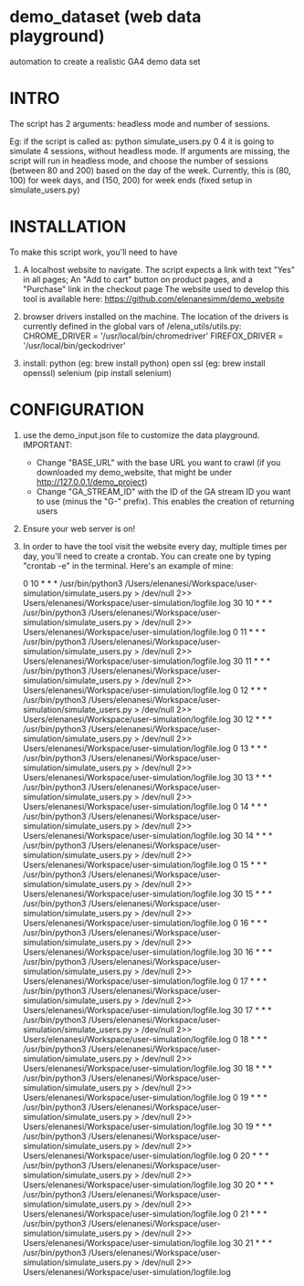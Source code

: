 # demo_dataset (web data playground)
automation to create a realistic GA4 demo data set 

# INTRO

The script has 2 arguments: headless mode and number of sessions.

Eg: if the script is called as: 
	python simulate_users.py 0 4
it is going to simulate 4 sessions, without headless mode.
If arguments are missing, the script will run in headless mode, and choose the number of sessions (between 80 and 200) based on the day of the week.
Currently, this is (80, 100) for week days, and (150, 200) for week ends (fixed setup in simulate_users.py)

# INSTALLATION

To make this script work, you'll need to have 

1) A localhost website to navigate. 
	The script expects a link with text "Yes" in all pages; An "Add to cart" button on product pages, and a "Purchase" link in the checkout page
	The website used to develop this tool is available here: https://github.com/elenanesimm/demo_website

2) browser drivers installed on the machine.
	The location of the drivers is currently defined in the global vars of /elena_utils/utils.py:
	CHROME_DRIVER = '/usr/local/bin/chromedriver' 
	FIREFOX_DRIVER = '/usr/local/bin/geckodriver' 

3) install:
	python (eg: brew install python)
	open ssl (eg: brew install openssl)
	selenium (pip install selenium)


# CONFIGURATION

1) use the demo_input.json file to customize the data playground. 
	IMPORTANT:
	- Change "BASE_URL" with the base URL you want to crawl (if you downloaded my demo_website, that might be under http://127.0.0.1/demo_project)
	- Change "GA_STREAM_ID" with the ID of the GA stream ID you want to use (minus the "G-" prefix). This enables the creation of returning users

2) Ensure your web server is on!

3) In order to have the tool visit the website every day, multiple times per day, you'll need to create a crontab. 
	You can create one by typing "crontab -e" in the terminal.
	Here's an example of mine:

	0 10 * * * /usr/bin/python3 /Users/elenanesi/Workspace/user-simulation/simulate_users.py > /dev/null 2>> Users/elenanesi/Workspace/user-simulation/logfile.log
	30 10 * * * /usr/bin/python3 /Users/elenanesi/Workspace/user-simulation/simulate_users.py > /dev/null 2>> Users/elenanesi/Workspace/user-simulation/logfile.log
	0 11 * * * /usr/bin/python3 /Users/elenanesi/Workspace/user-simulation/simulate_users.py > /dev/null 2>> Users/elenanesi/Workspace/user-simulation/logfile.log
	30 11 * * * /usr/bin/python3 /Users/elenanesi/Workspace/user-simulation/simulate_users.py > /dev/null 2>> Users/elenanesi/Workspace/user-simulation/logfile.log
	0 12 * * * /usr/bin/python3 /Users/elenanesi/Workspace/user-simulation/simulate_users.py > /dev/null 2>> Users/elenanesi/Workspace/user-simulation/logfile.log
	30 12 * * * /usr/bin/python3 /Users/elenanesi/Workspace/user-simulation/simulate_users.py > /dev/null 2>> Users/elenanesi/Workspace/user-simulation/logfile.log
	0 13 * * * /usr/bin/python3 /Users/elenanesi/Workspace/user-simulation/simulate_users.py > /dev/null 2>> Users/elenanesi/Workspace/user-simulation/logfile.log
	30 13 * * * /usr/bin/python3 /Users/elenanesi/Workspace/user-simulation/simulate_users.py > /dev/null 2>> Users/elenanesi/Workspace/user-simulation/logfile.log
	0 14 * * * /usr/bin/python3 /Users/elenanesi/Workspace/user-simulation/simulate_users.py > /dev/null 2>> Users/elenanesi/Workspace/user-simulation/logfile.log
	30 14 * * * /usr/bin/python3 /Users/elenanesi/Workspace/user-simulation/simulate_users.py > /dev/null 2>> Users/elenanesi/Workspace/user-simulation/logfile.log
	0 15 * * * /usr/bin/python3 /Users/elenanesi/Workspace/user-simulation/simulate_users.py > /dev/null 2>> Users/elenanesi/Workspace/user-simulation/logfile.log
	30 15 * * * /usr/bin/python3 /Users/elenanesi/Workspace/user-simulation/simulate_users.py > /dev/null 2>> Users/elenanesi/Workspace/user-simulation/logfile.log
	0 16 * * * /usr/bin/python3 /Users/elenanesi/Workspace/user-simulation/simulate_users.py > /dev/null 2>> Users/elenanesi/Workspace/user-simulation/logfile.log
	30 16 * * * /usr/bin/python3 /Users/elenanesi/Workspace/user-simulation/simulate_users.py > /dev/null 2>> Users/elenanesi/Workspace/user-simulation/logfile.log
	0 17 * * * /usr/bin/python3 /Users/elenanesi/Workspace/user-simulation/simulate_users.py > /dev/null 2>> Users/elenanesi/Workspace/user-simulation/logfile.log
	30 17 * * * /usr/bin/python3 /Users/elenanesi/Workspace/user-simulation/simulate_users.py > /dev/null 2>> Users/elenanesi/Workspace/user-simulation/logfile.log
	0 18 * * * /usr/bin/python3 /Users/elenanesi/Workspace/user-simulation/simulate_users.py > /dev/null 2>> Users/elenanesi/Workspace/user-simulation/logfile.log
	30 18 * * * /usr/bin/python3 /Users/elenanesi/Workspace/user-simulation/simulate_users.py > /dev/null 2>> Users/elenanesi/Workspace/user-simulation/logfile.log
	0 19 * * * /usr/bin/python3 /Users/elenanesi/Workspace/user-simulation/simulate_users.py > /dev/null 2>> Users/elenanesi/Workspace/user-simulation/logfile.log
	30 19 * * * /usr/bin/python3 /Users/elenanesi/Workspace/user-simulation/simulate_users.py > /dev/null 2>> Users/elenanesi/Workspace/user-simulation/logfile.log
	0 20 * * * /usr/bin/python3 /Users/elenanesi/Workspace/user-simulation/simulate_users.py > /dev/null 2>> Users/elenanesi/Workspace/user-simulation/logfile.log
	30 20 * * * /usr/bin/python3 /Users/elenanesi/Workspace/user-simulation/simulate_users.py > /dev/null 2>> Users/elenanesi/Workspace/user-simulation/logfile.log
	0 21 * * * /usr/bin/python3 /Users/elenanesi/Workspace/user-simulation/simulate_users.py > /dev/null 2>> Users/elenanesi/Workspace/user-simulation/logfile.log
	30 21 * * * /usr/bin/python3 /Users/elenanesi/Workspace/user-simulation/simulate_users.py > /dev/null 2>> Users/elenanesi/Workspace/user-simulation/logfile.log 

